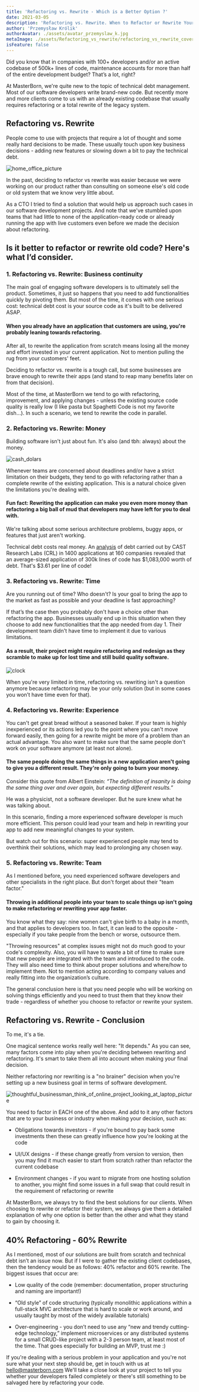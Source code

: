 ```yaml
---
title: 'Refactoring vs. Rewrite - Which is a Better Option ?'
date: 2021-03-05
description: 'Refactoring vs. Rewrite. When to Refactor or Rewrite Your Code? What factors should you consider before the final decision?'
author: 'Przemysław Królik'
authorAvatar: ./assets/avatar_przemyslaw_k.jpg
metaImage: ./assets/Refactoring_vs_rewrite/refactoring_vs_rewrite_cover_photo.jpg
isFeature: false
---
```


Did you know that in companies with 100+ developers and/or an active codebase of 500k+ lines of code, maintenance accounts for more than half of the entire development budget?
That’s a lot, right?

At MasterBorn, we're quite new to the topic of technical debt management. Most of our software developers write brand-new code. But recently more and more clients come to us with an already existing codebase that usually requires refactoring or a total rewrite of the legacy system.


## Refactoring vs. Rewrite

People come to use with projects that require a lot of thought and some really hard decisions to be made. These usually touch upon key business decisions - adding new features or slowing down a bit to pay the technical debt.

![home_office_picture](/assets/Refactoring_vs_rewrite/home_office_picture.jpg)

In the past, deciding to refactor vs rewrite was easier because we were working on our product rather than consulting on someone else's old code or old system that we know very little about.

As a CTO I tried to find a solution that would help us approach such cases in our software development projects. And note that we've stumbled upon teams that had little to none of the application-ready code or already running the app with live customers even before we made the decision about refactoring.



## Is it better to refactor or rewrite old code? Here's what I’d consider.

### 1. Refactoring vs. Rewrite: Business continuity

The main goal of engaging software developers is to ultimately sell the product. Sometimes, it just so happens that you need to add functionalities quickly by pivoting them. But most of the time, it comes with one serious cost: technical debt cost is your source code as it's built to be delivered ASAP.

#### When you already have an application that customers are using, you're probably leaning towards refactoring.

After all, to rewrite the application from scratch means losing all the money and effort invested in your current application. Not to mention pulling the rug from your customers' feet.

Deciding to refactor vs. rewrite is a tough call, but some businesses are brave enough to rewrite their apps (and stand to reap many benefits later on from that decision).

Most of the time, at MasterBorn we tend to go with refactoring, improvement, and applying changes - unless the existing source code quality is really low (I like pasta but Spaghetti Code is not my favorite dish…).
In such a scenario, we tend to rewrite the code in parallel.

### 2. Refactoring vs. Rewrite: Money

Building software isn't just about fun. It's also (and tbh: always) about the money.

![cash_dolars](/assets/Refactoring_vs_rewrite/cash_dolars.jpeg)

Whenever teams are concerned about deadlines and/or have a strict limitation on their budgets, they tend to go with refactoring rather than a complete rewrite of the existing application. This is a natural choice given the limitations you're dealing with.

#### Fun fact: Rewriting the application can make you even more money than refactoring a big ball of mud that developers may have left for you to deal with.


We're talking about some serious architecture problems, buggy apps, or features that just aren't working.

Technical debt costs real money. An [analysis](https://www.castsoftware.com/research-labs/technical-debt-estimation) of debt carried out by CAST Research Labs (CRL) in 1400 applications at 160 companies revealed that an average-sized application of 300k lines of code has $1,083,000 worth of debt. That's $3.61 per line of code!

### 3. Refactoring vs. Rewrite: Time

Are you running out of time? Who doesn't?
Is your goal to bring the app to the market as fast as possible and your deadline is fast approaching?


If that’s the case then you probably don't have a choice other than refactoring the app. Businesses usually end up in this situation when they choose to add new functionalities that the app needed from day 1. Their development team didn't have time to implement it due to various limitations.

#### As a result, their project might require refactoring and redesign as they scramble to make up for lost time and still build quality software.

![clock](/assets/Refactoring_vs_rewrite/clock.jpeg)

When you're very limited in time, refactoring vs. rewriting isn't a question anymore because refactoring may be your only solution (but in some cases you won’t have time even for that).

### 4. Refactoring vs. Rewrite: Experience

You can't get great bread without a seasoned baker. If your team is highly inexperienced or its actions led you to the point where you can't move forward easily, then going for a rewrite might be more of a problem than an actual advantage.
You also want to make sure that the same people don't work on your software anymore (at least not alone).

#### The same people doing the same things in a new application aren't going to give you a different result. They're only going to burn your money.

Consider this quote from Albert Einstein:
*“The definition of insanity is doing the same thing over and over again, but expecting different results.”*

He was a physicist, not a software developer. But he sure knew what he was talking about.

In this scenario, finding a more experienced software developer is much more efficient. This person could lead your team and help in rewriting your app to add new meaningful changes to your system.

But watch out for this scenario: super experienced people may tend to overthink their solutions, which may lead to prolonging any chosen way.

### 5. Refactoring vs. Rewrite: Team

As I mentioned before, you need experienced software developers and other specialists in the right place. But don't forget about their "team factor."

#### Throwing in additional people into your team to scale things up isn't going to make refactoring or rewriting your app faster.

You know what they say: nine women can't give birth to a baby in a month, and that applies to developers too. In fact, it can lead to the opposite - especially if you take people from the bench or worse, outsource them.

"Throwing resources" at complex issues might not do much good to your code's complexity. Also, you will have to waste a bit of time to make sure that new people are integrated with the team and introduced to the code. They will also need time to think about proper solutions and where/how to implement them. Not to mention acting according to company values and really fitting into the organization’s culture.

The general conclusion here is that you need people who will be working on solving things efficiently and you need to trust them that they know their trade - regardless of whether you choose to refactor or rewrite your system.



## Refactoring vs. Rewrite - Conclusion

To me, it's a tie.

One magical sentence works really well here: "It depends." As you can see, many factors come into play when you're deciding between rewriting and refactoring. It's smart to take them all into account when making your final decision.

Neither refactoring nor rewriting is a "no brainer" decision when you're setting up a new business goal in terms of software development.

![thoughtful_businessman_think_of_online_project_looking_at_laptop_picture](/assets/Refactoring_vs_rewrite/thoughtful_businessman_think_of_online_project_looking_at_laptop_picture.jpg)

You need to factor in EACH one of the above. And add to it any other factors that are to your business or industry when making your decision, such as:

-   Obligations towards investors - if you're bound to pay back some investments then these can greatly influence how you're looking at the code

-   UI/UX designs - if these change greatly from version to version, then you may find it much easier to start from scratch rather than refactor the current codebase

-   Environment changes - if you want to migrate from one hosting solution to another, you might find some issues in a full swap that could result in the requirement of refactoring or rewrite

At MasterBorn, we always try to find the best solutions for our clients. When choosing to rewrite or refactor their system, we always give them a detailed explanation of why one option is better than the other and what they stand to gain by choosing it.

## 40% Refactoring - 60% Rewrite

As I mentioned, most of our solutions are built from scratch and technical debt isn’t an issue now. But if I were to gather the existing client codebases, then the tendency would be as follows: 40% refactor and 60% rewrite.
The biggest issues that occur are:

-   Low quality of the code (remember: documentation, proper structuring and naming are important!)

-   “Old style” of code structuring (typically monolithic applications within a full-stack MVC architecture that is hard to scale or work around, and usually taught by most of the widely available tutorials)

-   Over-engineering - you don’t need to use any “new and trendy cutting-edge technology,” implement microservices or any distributed systems for a small CRUD-like project with a 2-3 person team, at least most of the time. That goes especially for building an MVP, trust me :)


If you're dealing with a serious problem in your application and you're not sure what your next step should be, get in touch with us at hello@masterborn.com
We'll take a close look at your project to tell you whether your developers failed completely or there's still something to be salvaged here by refactoring your code.
